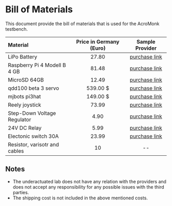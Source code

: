 # Bill of Materials
This document provide the bill of materials that is used for the AcroMonk testbench. 

|Material|Price in Germany (Euro)|Sample Provider|
|:--|:--:|:--:|
|LiPo Battery|27.80|[purchase link](https://www.stefansliposhop.de/akkus/sls-xtron/sls-xtron-30c/sls-xtron-1200mah-6s1p-22-2v-30c-60c::1225.html)|
|Raspberry Pi 4 Modell B 4 GB|81.48|[purchase link](https://www.rasppishop.de/Raspberry-Pi-4-Modell-B-4GB-SDRAM)|
|MicroSD 64GB|12.49|[purchase link](https://www.rasppishop.de/Sandisk-microSDHC-UHS-I-64GB-Class10-mit-Raspberry-Pi-OS)|
|qdd100 beta 3 servo|539.00 \$|[purchase link](https://mjbots.com/collections/servos-and-controllers/products/qdd100-beta-3)|
|mjbots pi3hat|149.00 \$|[purchase link](https://mjbots.com/products/mjbots-pi3hat-r4-4b)|\
|Reely joystick|73.99|[purchase link](https://www.conrad.de/de/p/reely-ht-6-hand-fernsteuerung-2-4-ghz-anzahl-kanaele-6-inkl-empfaenger-1310037.html?hk=SEM&WT.mc_id=google_pla&gclid=CjwKCAiAmuKbBhA2EiwAxQnt72ffwlCfQv-XpT1EgSmnZ3bJMybBGHnSw7QwDE2DIZjyH16EzTQ_GBoCUykQAvD_BwE)|
|Step-Down Voltage Regulator|4.90|[purchase link](https://www.fpv24.com/en/iflight/iflight-5v12v-step-down-voltage-regulator-2-8s-micro-bec)|
|24V DC Relay|5.99|[purchase link](https://www.conrad.com/p/song-chuan-896h-1ch-c1-24v-dc-automotive-relay-24-v-dc-20-a-1-change-over-504154)|
|Electonic switch 30A|23.99|[purchase link](https://www.amazon.de/Dilwe-Elektrischer-Schalter-Fernbedienung-Ersatzteil/dp/B07R1VGSNN/ref=d_pd_sbs_sccl_3_6/259-3182394-7873901?pd_rd_w=xlMSS&content-id=amzn1.sym.f09f75b4-99ca-4214-ae81-46aecb763c7f&pf_rd_p=f09f75b4-99ca-4214-ae81-46aecb763c7f&pf_rd_r=Y7PB4JRKK2FTMH4YX7QS&pd_rd_wg=0B9Fw&pd_rd_r=3dd493ec-645d-4397-8582-a3c154b2a886&pd_rd_i=B07R1VGSNN&psc=1)|
|Resistor, varisotr and cables|10|--|


## Notes
* The underactuated lab does not have any relation with the providers and does not accept any responsibility for any possible issues with the third parties. 
* The shipping cost is not included in the above mentioned costs.